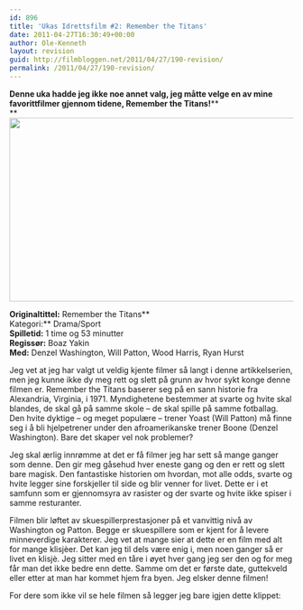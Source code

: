 ```yaml
---
id: 896
title: 'Ukas Idrettsfilm #2: Remember the Titans'
date: 2011-04-27T16:30:49+00:00
author: Ole-Kenneth
layout: revision
guid: http://filmbloggen.net/2011/04/27/190-revision/
permalink: /2011/04/27/190-revision/
---
```

**Denne uka hadde jeg ikke noe annet valg, jeg måtte velge en av mine favorittfilmer gjennom tidene, Remember the Titans!****  
** [<img class="alignnone size-medium wp-image-249" src="http://filmbloggen.net/wp-content/uploads//2011/04/remember-the-titans.jpg?w=300" alt="" width="655" height="325" />](http://filmbloggen.net/wp-content/uploads//2011/04/remember-the-titans.jpg)

**Originaltittel:** Remember the Titans**  
Kategori:** Drama/Sport  
**Spilletid:** 1 time og 53 minutter  
**Regissør:** Boaz Yakin  
**Med:** Denzel Washington, Will Patton, Wood Harris, Ryan Hurst

Jeg vet at jeg har valgt ut veldig kjente filmer så langt i denne artikkelserien, men jeg kunne ikke dy meg rett og slett på grunn av hvor sykt konge denne filmen er. Remember the Titans baserer seg på en sann historie fra Alexandria, Virginia, i 1971. Myndighetene bestemmer at svarte og hvite skal blandes, de skal gå på samme skole &#8211; de skal spille på samme fotballag. Den hvite dyktige &#8211; og meget populære &#8211; trener Yoast (Will Patton) må finne seg i å bli hjelpetrener under den afroamerikanske trener Boone (Denzel Washington). Bare det skaper vel nok problemer?

Jeg skal ærlig innrømme at det er få filmer jeg har sett så mange ganger som denne. Den gir meg gåsehud hver eneste gang og den er rett og slett bare magisk. Den fantastiske historien om hvordan, mot alle odds, svarte og hvite legger sine forskjeller til side og blir venner for livet. Dette er i et samfunn som er gjennomsyra av rasister og der svarte og hvite ikke spiser i samme resturanter.

Filmen blir løftet av skuespillerprestasjoner på et vanvittig nivå av Washington og Patton. Begge er skuespillere som er kjent for å levere minneverdige karakterer. Jeg vet at mange sier at dette er en film med alt for mange klisjèer. Det kan jeg til dels være enig i, men noen ganger så er livet en klisjè. Jeg sitter med en tåre i øyet hver gang jeg ser den og for meg får man det ikke bedre enn dette. Samme om det er første date, guttekveld eller etter at man har kommet hjem fra byen. Jeg elsker denne filmen!

For dere som ikke vil se hele filmen så legger jeg bare igjen dette klippet:

<div class="video-shortcode">
</div>